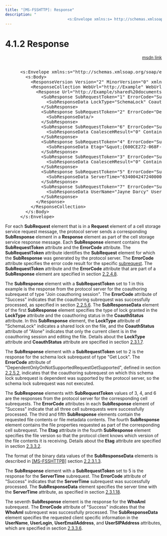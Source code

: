 ```yaml
---
title: "[MS-FSSHTTP]: Response"
description: "
                            <s:Envelope xmlns:s= http://schemas.xmlsoap.org/soap/envelope/ >    <s:Body>      <ResponseVersion Version= 2 "
---
```


# 4.1.2 Response

<p align="right"><a href="https://msdn.microsoft.com/en-us/library/0019690e-418d-4773-aab2-31d7392c636d">msdn link</a></p>
<dl>
<dd>
<div><pre>  
 &lt;s:Envelope xmlns:s=&quot;http://schemas.xmlsoap.org/soap/envelope/&quot;&gt;
   &lt;s:Body&gt;
     &lt;ResponseVersion Version=&quot;2&quot; MinorVersion=&quot;0&quot; xmlns=&quot;http://schemas.microsoft.com/sharepoint/soap/&quot;/&gt;
     &lt;ResponseCollection WebUrl=&quot;http://Example&quot; WebUrlIsEncoded=&quot;false&quot; xmlns=&quot;http://schemas.microsoft.com/sharepoint/soap/&quot;&gt;
       &lt;Response Url=&quot;http://Example/shared%20documents/test1.docx&quot; UrlIsEncoded=&quot;true&quot; RequestToken=&quot;1&quot; HealthScore=&quot;0&quot;&gt;
         &lt;SubResponse SubRequestToken=&quot;1&quot; ErrorCode=&quot;Success&quot; HResult=&quot;0&quot;&gt;
           &lt;SubResponseData LockType=&quot;SchemaLock&quot; CoauthStatus=&quot;Alone&quot; TransitionID=&quot;600ce272-068f-4bd7-a1fb-4ac10c54386c&quot;/&gt;
         &lt;/SubResponse&gt;
         &lt;SubResponse SubRequestToken=&quot;2&quot; ErrorCode=&quot;DependentOnlyOnNotSupportedRequestGetSupported&quot; HResult=&quot;2147500037&quot;&gt;
           &lt;SubResponseData/&gt;
         &lt;/SubResponse&gt;
         &lt;SubResponse SubRequestToken=&quot;6&quot; ErrorCode=&quot;Success&quot; HResult=&quot;0&quot;&gt;
           &lt;SubResponseData CoalesceHResult=&quot;0&quot; ContainsHotboxData=&quot;True&quot;&gt;DAALAJ3PKfM5lAabFgMCAACsAgAMVgy19aRX2CXZQo8Tj3agbNI7gHJo8x4AR9pJiSDiCMP7d3ABAAAAAAAAAAOIVAz7/6ntX2CcT4gqqc6gT8RPgGskUtRR7xZFtwAl/eVQjrACAAAAAAAAAAUMVgz7/6ntX2CcT4gqqc6gT8RPgGskUtRR7xZFtwAl/eVQjrABAAAAAAAAAAVgIAAAAAAAAAAAAAAAAAAAAAAFVQ4CBgADBQD6AiQADLX1pFfYJdlCjxOPdqBs0jsAhABBBwGLAQ==&lt;/SubResponseData&gt;
         &lt;/SubResponse&gt;
         &lt;SubResponse SubRequestToken=&quot;4&quot; ErrorCode=&quot;Success&quot; HResult=&quot;0&quot;&gt;
           &lt;SubResponseData Etag=&quot;&amp;quot;{600CE272-068F-4BD7-A1FB-4AC10C54386C},1&amp;quot;&quot; CoalesceHResult=&quot;0&quot; ContainsHotboxData=&quot;False&quot; CreateTime=&quot;129092725940000000&quot; LastModifiedTime=&quot;129092725940000000&quot; ModifiedBy=&quot;Jayne Darcy&quot;&gt;DAALAJ3PKfM5lAabFgMCAACsAgAMVgxdgv0sL6qXQpGLEnn1TeJGgEXxEmphk/RDliumkvzDIGwBAAAAAAAAAAMFVQ4CBgADBQD6AiQADF2C/SwvqpdCkYsSefVN4kYAhAAmAiAA9jV6MmEHFESWhlHpAGZ6TaQAeCRNZ9PslLQ+v5Vxq4ReeFt+AHN4JLKYLBNrS8FAlXGrhF54W34Aa1ETASYCIAATHwkQgsj7QJiGZTP5NMIdbAFwLQz5C0E3b9GZRKbDJyMu3KcRCTIAAAC1EwEmAiAADul2OjKADE253fPGUClDPkwBICYMspgsE2tLwUCVcauEXnhbfmsApRMBQQcBiwE=&lt;/SubResponseData&gt;
         &lt;/SubResponse&gt;
         &lt;SubResponse SubRequestToken=&quot;3&quot; ErrorCode=&quot;Success&quot; HResult=&quot;0&quot;&gt;
           &lt;SubResponseData CoalesceHResult=&quot;0&quot; ContainsHotboxData=&quot;True&quot;&gt;DAALAJ3PKfM5lAabFgMCAACsAgAMVgx6KmdPAwAaQpf2Pb9Nlj2NgCminTMNs9JDutyBtjY1HeoBAAAAAAAAAAOIVAxZA/FHJtJ3R6iV1MCVAWthgNcfQoujYe9GnWDh5152y9MCAAAAAAAAAAUMVgxZA/FHJtJ3R6iV1MCVAWthgNcfQoujYe9GnWDh5152y9MBAAAAAAAAAAVgIAAAAAAAAAAAAAAAAAAAAAAFVQ4CBgADBQD6AiQADHoqZ08DABpCl/Y9v02WPY0AhABBBwGLAQ==&lt;/SubResponseData&gt;
         &lt;/SubResponse&gt;
         &lt;SubResponse SubRequestToken=&quot;5&quot; ErrorCode=&quot;Success&quot; HResult=&quot;0&quot;&gt;
           &lt;SubResponseData ServerTime=&quot;634004247240000000&quot;/&gt;
         &lt;/SubResponse&gt;
         &lt;SubResponse SubRequestToken=&quot;7&quot; ErrorCode=&quot;Success&quot; HResult=&quot;0&quot;&gt;
           &lt;SubResponseData UserName=&quot;Jayne Darcy&quot; UserLogin=&quot;EXAMPLE\jdarcy&quot; UserEmailAddress=&quot;jdarcy@x.example.com&quot; UserSIPAddress=&quot;jdarcy@example.com&quot;/&gt;
         &lt;/SubResponse&gt;
       &lt;/Response&gt;
     &lt;/ResponseCollection&gt;
   &lt;/s:Body&gt;
 &lt;/s:Envelope&gt;
</pre></div>
</dd></dl>

<p>For each <b>SubRequest</b> element that is in a <b>Request</b>
element of a cell storage service request message, the protocol server sends a
corresponding <b>SubResponse</b> element in a <b>Response</b> element as part
of the cell storage service response message. Each <b>SubResponse</b> element
contains the <b>SubRequestToken</b> attribute and the <b>ErrorCode</b>
attribute. The <b>SubRequestToken</b> attribute identifies the <b>SubRequest</b>
element for which the <b>SubResponse</b> was generated by the protocol server.
The <b>ErrorCode</b> attribute specifies the error code result for the specific
<a href="f293c591-a7b4-4964-b7fe-d77090b4cc3b.md#gt_29963f91-492c-4c33-ae33-c5185ac9315c">subrequest</a>. The <b>SubRequestToken</b>
attribute and the <b>ErrorCode</b> attribute that are part of a <b>SubResponse</b>
element are specified in section <a href="15886e08-5e74-4db9-bb01-6cd9f46429fe.md">2.2.4.8</a>. </p>

<p>The <b>SubResponse</b> element with a <b>SubRequestToken</b>
set to 1 in this example is the response from the protocol server for the
coauthoring subrequest of type &quot;Join coauthoring session&quot;. The <b>ErrorCode</b>
attribute of &quot;Success&quot; indicates that the coauthoring subrequest was
successfully processed, as specified in section <a href="4f4328f0-8878-48bb-b951-eaa554252d2f.md">2.2.5.6</a>. The <b>SubResponseData</b>
element of the first <b>SubResponse</b> element specifies the type of lock
granted in the <b>LockType</b> attribute and the coauthoring status in the <b>CoauthStatus</b>
attribute. In this <b>SubResponse</b> element, the <b>LockType</b> attribute of
&quot;SchemaLock&quot; indicates a shared lock on the file, and the <b>CoauthStatus</b>
attribute of &quot;Alone&quot; indicates that only the current client is in the
coauthoring session and editing the file. Details about the <b>LockType</b>
attribute and <b>CoauthStatus</b> attribute are specified in section <a href="dea66e87-8cc1-465b-b46b-2b4d446c6e45.md">2.3.1.7</a>.</p>

<p>The <b>SubResponse</b> element with a <b>SubRequestToken</b>
set to 2 is the response for the schema lock subrequest of type &quot;Get
Lock&quot;. The <b>ErrorCode</b> attribute of
&quot;DependentOnlyOnNotSupportedRequestGetSupported&quot;, defined in section <a href="e72ec60a-bff7-4e1f-a1b5-a987854a5730.md">2.2.5.2</a>, indicates that
the coauthoring subrequest on which this schema lock subrequest is dependent
was supported by the protocol server, so the schema lock subrequest was not
executed.</p>

<p>The <b>SubResponse</b> elements with <b>SubRequestToken</b>
values of 3, 4, and 6 are the responses from the protocol server for the
corresponding cell subrequests. The <b>ErrorCode</b> attributes in each <b>SubResponse</b>
element of &quot;Success&quot; indicate that all three cell subrequests were
successfully processed. The third and fifth <b>SubResponse</b> elements contain
the requested file contents or file metadata contents. The fourth <b>SubResponse</b>
element contains the file properties requested as part of the corresponding
cell subrequest. The <b>Etag</b> attribute in the fourth <b>SubResponse</b>
element specifies the file version so that the protocol client knows which
version of the file contents it is receiving. Details about the <b>Etag</b>
attribute are specified in section <a href="899daa90-09a5-429d-ba26-e597c572858c.md">2.3.3.2</a>.</p>

<p>The format of the binary data values of the <b>SubResponseData</b>
elements is described in <a href="../../sharepoint_protocols/MS-FSSHTTPB/f59fc37d-2232-4b14-baac-25f98e9e7b5a.md">[MS-FSSHTTPB]</a>
section <a href="../../sharepoint_protocols/MS-FSSHTTPB/731e4906-b810-430d-8796-a5e1cc8144b4.md">2.2.3.1.3</a>.</p>

<p>The <b>SubResponse</b> element with a <b>SubRequestToken</b>
set to 5 is the response for the <b>ServerTime</b> subrequest. The <b>ErrorCode</b>
attribute of &quot;Success&quot; indicates that the <b>ServerTime</b>
subrequest was successfully processed. The <b>SubResponseData</b> element
specifies the server time with the <b>ServerTime</b> attribute, as specified in
section <a href="117ca5da-560d-4304-9783-6f70bc85ced2.md">2.3.1.18</a>.</p>

<p>The seventh <b>SubResponse</b> element is the response for
the <b>WhoAmI</b> subrequest. The <b>ErrorCode</b> attribute of
&quot;Success&quot; indicates that the <b>WhoAmI</b> subrequest was
successfully processed. The <b>SubResponseData</b> element specifies the
requested client specific information in the <b>UserName</b>, <b>UserLogin</b>,
<b>UserEmailAddress</b>, and <b>UserSIPAddress</b> attributes, which are
specified in section <a href="d2775fc0-ef57-4944-b265-19ac7e64dd93.md">2.3.3.6</a>.</p>


                